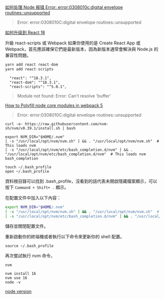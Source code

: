 [如何处理 Node 报错 Error: error:0308010c:digital envelope routines::unsupported](https://www.freecodecamp.org/chinese/news/error-error-0308010c-digital-envelope-routines-unsupported-node-error-solved/)

> Error: error:0308010C:digital envelope routines::unsupported

[如何升级到 React 18](https://zh-hans.react.dev/blog/2022/03/08/react-18-upgrade-guide)

升級 react-scripts 或 Webpack
如果你使用的是 Create React App 或 Webpack，首先應該確保它們是最新版本，因為新版本通常會解決與 Node.js 的兼容性問題。

```js
yarn add react react-dom
yarn add react-scripts
```

```
  "react": "^18.3.1",
  "react-dom": "^18.3.1",
  "react-scripts": "^5.0.1",
```

> Module not found: Error: Can't resolve 'buffer'

[How to Polyfill node core modules in webpack 5](https://github.com/JacobHsu/hbs-azure-p/issues/3)  

> Error: error:0308010C:digital envelope routines::unsupported

`curl -o- https://raw.githubusercontent.com/nvm-sh/nvm/v0.39.1/install.sh | bash`

```
export NVM_DIR="$HOME/.nvm"
[ -s "/usr/local/opt/nvm/nvm.sh" ] && . "/usr/local/opt/nvm/nvm.sh"  # This loads nvm
[ -s "/usr/local/opt/nvm/etc/bash_completion.d/nvm" ] && . "/usr/local/opt/nvm/etc/bash_completion.d/nvm"  # This loads nvm bash_completion
```

`touch ~/.bash_profile`  
`open ~/.bash_profile `  

資料根目錄可以找到 .bash_profile，沒看到的話代表未開啟隱藏檔案顯示，可以按下 `Command + Shift+ .` 顯示。

在配置文件中加入以下內容：

```bash
export NVM_DIR="$HOME/.nvm"
[ -s "/usr/local/opt/nvm/nvm.sh" ] && . "/usr/local/opt/nvm/nvm.sh"  # This loads nvm
[ -s "/usr/local/opt/nvm/etc/bash_completion.d/nvm" ] && . "/usr/local/opt/nvm/etc/bash_completion.d/nvm"  # This loads nvm bash_completion
```

儲存並關閉配置文件。

重新啟動你的終端機或者執行以下命令來更新你的 shell 配置。

`source ~/.bash_profile`  

再次嘗試執行 nvm 命令，

`nvm`

`nvm install 16`  
`nvm use 16`  
`node -v`  

[node version](https://nodejs.org/en/about/previous-releases)
